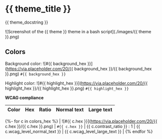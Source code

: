 # {{ theme_title }}

{{ theme_docstring }}

![Screenshot of the {{ theme }} theme in a bash script](./images/{{ theme }}.png)

## Colors

Background color: ![#{{ background_hex }}](https://via.placeholder.com/20/{{ background_hex }}/{{ background_hex }}.png) `#{{ background_hex }}`

Highlight color: ![#{{ highlight_hex }}](https://via.placeholder.com/20/{{ highlight_hex }}/{{ highlight_hex }}.png) `#{{ highlight_hex }}`

**WCAG compliance**

| Color | Hex | Ratio | Normal text | Large text |
| ----- | --- | ----- | ----------- | ---------- |

{%- for c in colors_hex %}
| ![#{{ c.hex }}](https://via.placeholder.com/20/{{ c.hex }}/{{ c.hex }}.png) | `#{{ c.hex }}` | {{ c.contrast_ratio }} : 1 | {{ c.wcag_level_normal_text }} | {{ c.wcag_level_large_text }} |
{% endfor %}
